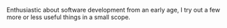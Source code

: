 Enthusiastic about software development from an early age, I try out a few more or less useful things in a small scope.
